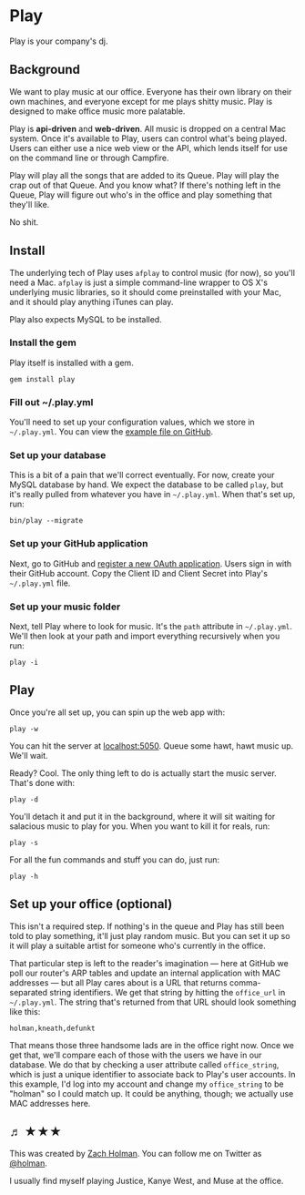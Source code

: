 # Play
Play is your company's dj.

## Background

We want to play music at our office. Everyone has their own library on their
own machines, and everyone except for me plays shitty music. Play is designed
to make office music more palatable.

Play is **api-driven** and **web-driven**. All music is dropped on a central
Mac system. Once it's available to Play, users can control what's being played.
Users can either use a nice web view or the API, which lends itself for use on
the command line or through Campfire.

Play will play all the songs that are added to its Queue. Play will play the
crap out of that Queue. And you know what?  If there's nothing left in the
Queue, Play will figure out who's in the office and play something that they'll
like.

No shit.

## Install

The underlying tech of Play uses `afplay` to control music (for now), so you'll
need a Mac. `afplay` is just a simple command-line wrapper to OS X's underlying
music libraries, so it should come preinstalled with your Mac, and it should
play anything iTunes can play.

Play also expects MySQL to be installed.

### Install the gem

Play itself is installed with a gem.

    gem install play

### Fill out ~/.play.yml

You'll need to set up your configuration values, which we store in
`~/.play.yml`. You can view the [example file on
GitHub](https://github.com/holman/play/blob/master/play.yml.example).

### Set up your database

This is a bit of a pain that we'll correct eventually. For now, create your
MySQL database by hand. We expect the database to be called `play`, but it's
really pulled from whatever you have in `~/.play.yml`. When that's set up, run:

    bin/play --migrate

### Set up your GitHub application

Next, go to GitHub and [register a new OAuth
application](https://github.com/account/applications/new). Users sign in with
their GitHub account. Copy the Client ID and Client Secret into Play's
`~/.play.yml` file.

### Set up your music folder

Next, tell Play where to look for music. It's the `path` attribute in
`~/.play.yml`. We'll then look at your path and import everything
recursively when you run:

    play -i

## Play

Once you're all set up, you can spin up the web app with:

    play -w

You can hit the server at [localhost:5050](http://localhost:5050). Queue some
hawt, hawt music up. We'll wait.

Ready? Cool. The only thing left to do is actually start the music server.
That's done with:

    play -d

You'll detach it and put it in the background, where it will sit waiting for
salacious music to play for you. When you want to kill it for reals, run:

    play -s

For all the fun commands and stuff you can do, just run:

    play -h


## Set up your office (optional)

This isn't a required step. If nothing's in the queue and Play has still been
told to play something, it'll just play random music. But you can set it up so
it will play a suitable artist for someone who's currently in the office.

That particular step is left to the reader's imagination — here at GitHub we
poll our router's ARP tables and update an internal application with MAC
addresses — but all Play cares about is a URL that returns comma-separated
string identifiers. We get that string by hitting the `office_url` in
`~/.play.yml`. The string that's returned from that URL should look
something like this:

    holman,kneath,defunkt

That means those three handsome lads are in the office right now. Once we get
that, we'll compare each of those with the users we have in our database. We do
that by checking a user attribute called `office_string`, which is just a
unique identifier to associate back to Play's user accounts. In this example,
I'd log into my account and change my `office_string` to be "holman" so I could
match up. It could be anything, though; we actually use MAC addresses here.

## ♬ ★★★

This was created by [Zach Holman](http://zachholman.com). You can follow me on
Twitter as [@holman](http://twitter.com).

I usually find myself playing Justice, Kanye West, and Muse at the office.
